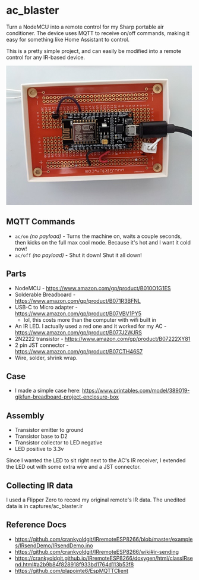 # ac_blaster
Turn a NodeMCU into a remote control for my Sharp portable air conditioner. The device uses MQTT to receive on/off commands, making it easy for something like Home Assistant to control.

This is a pretty simple project, and can easily be modified into a remote control for any IR-based device.

![Behold! A project box and breadboard way too big for what's basically a glorified LED blinker.](https://github.com/software-2/ac_blaster/blob/master/photo.jpg?raw=true)

## MQTT Commands
- `ac/on` *(no payload)* - Turns the machine on, waits a couple seconds, then kicks on the full max cool mode. Because it's hot and I want it cold now!
- `ac/off` *(no payload)* - Shut it down! Shut it all down!

## Parts
- NodeMCU - https://www.amazon.com/gp/product/B010O1G1ES
- Solderable Breadboard - https://www.amazon.com/gp/product/B071R3BFNL
- USB-C to Micro adapter - https://www.amazon.com/gp/product/B07VBV1PY5
    - lol, this costs more than the computer with wifi built in
- An IR LED. I actually used a red one and it worked for my AC - https://www.amazon.com/gp/product/B077J2WJRS
- 2N2222 transistor - https://www.amazon.com/gp/product/B07222XY81
- 2 pin JST connector - https://www.amazon.com/gp/product/B07CTH46S7
- Wire, solder, shrink wrap.

## Case
- I made a simple case here: https://www.printables.com/model/389019-gikfun-breadboard-project-enclosure-box

## Assembly
- Transistor emitter to ground
- Transistor base to D2 
- Transistor collector to LED negative
- LED positive to 3.3v

Since I wanted the LED to sit right next to the AC's IR receiver, I extended the LED out with some extra wire and a JST connector.

## Collecting IR data
I used a Flipper Zero to record my original remote's IR data. The unedited data is in captures/ac_blaster.ir

## Reference Docs
- https://github.com/crankyoldgit/IRremoteESP8266/blob/master/examples/IRsendDemo/IRsendDemo.ino
- https://github.com/crankyoldgit/IRremoteESP8266/wiki#ir-sending
- https://crankyoldgit.github.io/IRremoteESP8266/doxygen/html/classIRsend.html#a2b9b84f828918f933bd1764d113b53f8
- https://github.com/plapointe6/EspMQTTClient


